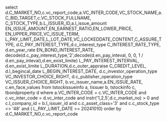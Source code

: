 select d.C_MARKET_NO,c.vc_report_code,a.VC_INTER_CODE,VC_STOCK_NAME,a.C_BID_TARGET,c.VC_STOCK_FULLNAME, C_STOCK_TYPE,b.L_ISSUER_ID,a.l_issue_amount EN_ISSUE_AMOUNT,EN_EARNEST_RATIO,EN_LOWER_PRICE, EN_UPPER_PRICE,VC_ISSUE_TERM, L_PAY_LIMIT_DATE,L_LOT_DATE,VC_LOCKEDDATE_CONTENT,C_ASSURE_TYPE, d.C_PAY_INTEREST_TYPE,d.c_interest_type  C_INTEREST_RATE_TYPE, d.en_year_rate  EN_BOND_INTEREST_RATE, decode(d.c_pay_interest_type,'2',decode(d.en_pay_inteval, 0, 0, 1 / d.en_pay_inteval),d.en_exist_limite)  L_PAY_INTEREST_INTERVAL, d.en_exist_limite L_DURATION,d.c_outer_appraise  C_CREDIT_LEVEL, d.l_begincal_date L_BEGIN_INTEREST_DATE, d.c_investor_operation_type VC_INVESTOR_CHOICE_RIGHT, d.c_publisher_operation_type VC_ISSUER_CHOICE_RIGHT,   b.vc_issuer_name,a.EN_ISSUE_RATE,  c.en_face_values    from tstockissueinfo a, tissuer b, tstockinfo c, tbondproperty d  where  a.VC_INTER_CODE = c.VC_INTER_CODE and c.vc_inter_code = d.vc_inter_code   and instr('1,2,5',d.c_market_no) > 0  and c.l_company_id = b.l_issuer_id  and c.c_asset_class='3' and c.c_stock_type <> '48' and ( L_PAY_LIMIT_DATE >= 20241010) order by d.C_MARKET_NO,c.vc_report_code 
